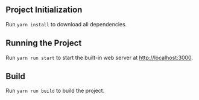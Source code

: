## Project Initialization

Run `yarn install` to download all dependencies.

## Running the Project

Run `yarn run start` to start the built-in web server at [http://localhost:3000](http://localhost:3000).

## Build

Run `yarn run build` to build the project.

